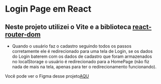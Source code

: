 # Login Page em React

## Neste projeto utilizei o Vite e a biblioteca [react-router-dom](https://www.npmjs.com/package/react-router-dom)

- Quando o usuário faz o cadastro seguindo todos os passos corretamente ele é redirecionado para uma tela de Login, se os dados do Login baterem com os dados de cadastro que foram armazenados no localStorage o usuário é redirecionado para a HomePage (não fiz nada de mais na tela, apenas para ter o redirecionamento funcionando).

Você pode ver o Figma desse projeto[AQU](https://www.figma.com/file/JlO8vTUCwiwqJNQjIYe5TI/LoginPage?type=design&node-id=0%3A1&mode=design&t=RWp1eV3MhRgtvEij-)
